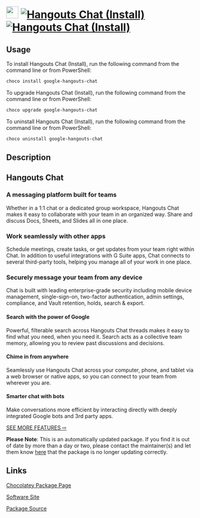﻿# <img src="https://cdn.jsdelivr.net/gh/mkevenaar/chocolatey-packages@b9054dd3d6b57c32290183f96cf1f93c1def7925/icons/google-hangouts-chat.png" width="32" height="32"/> [![Hangouts Chat (Install)](https://img.shields.io/chocolatey/v/google-hangouts-chat.svg?label=Hangouts+Chat+(Install))](https://community.chocolatey.org/packages/google-hangouts-chat) [![Hangouts Chat (Install)](https://img.shields.io/chocolatey/dt/google-hangouts-chat.svg)](https://community.chocolatey.org/packages/google-hangouts-chat)

## Usage

To install Hangouts Chat (Install), run the following command from the command line or from PowerShell:

```powershell
choco install google-hangouts-chat
```

To upgrade Hangouts Chat (Install), run the following command from the command line or from PowerShell:

```powershell
choco upgrade google-hangouts-chat
```

To uninstall Hangouts Chat (Install), run the following command from the command line or from PowerShell:

```powershell
choco uninstall google-hangouts-chat
```

## Description

## Hangouts Chat

### A messaging platform built for teams

Whether in a 1:1 chat or a dedicated group workspace, Hangouts Chat makes it easy to collaborate with your team in an organized way. Share and discuss Docs, Sheets, and Slides all in one place.

### Work seamlessly with other apps

Schedule meetings, create tasks, or get updates from your team right within Chat. In addition to useful integrations with G Suite apps, Chat connects to several third-party tools, helping you manage all of your work in one place.

### Securely message your team from any device

Chat is built with leading enterprise-grade security including mobile device management, single-sign-on, two-factor authentication, admin settings, compliance, and Vault retention, holds, search & export.

#### Search with the power of Google

Powerful, filterable search across Hangouts Chat threads makes it easy to find what you need, when you need it. Search acts as a collective team memory, allowing you to review past discussions and decisions.

#### Chime in from anywhere

Seamlessly use Hangouts Chat across your computer, phone, and tablet via a web browser or native apps, so you can connect to your team from wherever you are.

#### Smarter chat with bots

Make conversations more efficient by interacting directly with deeply integrated Google bots and 3rd party apps.

[SEE MORE FEATURES ⇨](https://gsuite.google.com/compare-editions/?feature=chat)

**Please Note**: This is an automatically updated package. If you find it is
out of date by more than a day or two, please contact the maintainer(s) and
let them know [here](https://github.com/mkevenaar/chocolatey-packages/issues) that the package is no longer updating correctly.


## Links

[Chocolatey Package Page](https://community.chocolatey.org/packages/google-hangouts-chat)

[Software Site](https://gsuite.google.com/products/chat/)

[Package Source](https://github.com/mkevenaar/chocolatey-packages/tree/master/automatic/google-hangouts-chat)

